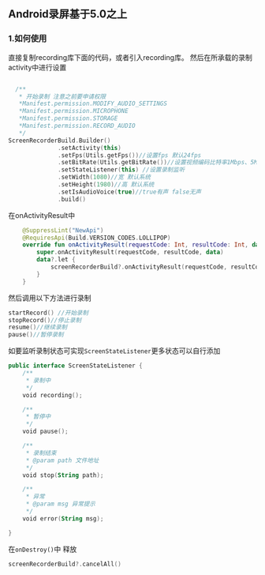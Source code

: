 ## Android录屏基于5.0之上
### 1.如何使用
  直接复制recording库下面的代码，或者引入recording库。
  然后在所承载的录制activity中进行设置
  ```kotlin

    /**
     * 开始录制 注意之前要申请权限
     *Manifest.permission.MODIFY_AUDIO_SETTINGS
     *Manifest.permission.MICROPHONE
     *Manifest.permission.STORAGE
     *Manifest.permission.RECORD_AUDIO
     */
ScreenRecorderBuild.Builder()
                .setActivity(this) 
                .setFps(Utils.getFps())//设置fps 默认24fps
                .setBitRate(Utils.getBitRate())//设置视频编码比特率1Mbps、5Mbps。//默认5Mbps
                .setStateListener(this) //设置录制监听 
                .setWidth(1080)//宽 默认系统
                .setHeight(1980)//高 默认系统
                .setIsAudioVoice(true)//true有声 false无声
                .build()
```
  在onActivityResult中
  
```kotlin
    @SuppressLint("NewApi")
    @RequiresApi(Build.VERSION_CODES.LOLLIPOP)
    override fun onActivityResult(requestCode: Int, resultCode: Int, data: Intent?) {
        super.onActivityResult(requestCode, resultCode, data)
        data?.let {
            screenRecorderBuild?.onActivityResult(requestCode, resultCode, data)
        }
    }
```
然后调用以下方法进行录制
```kotlin
startRecord() //开始录制
stopRecord()//停止录制
resume()//继续录制
pause()//暂停录制
```
如要监听录制状态可实现`ScreenStateListener`更多状态可以自行添加
```kotlin
public interface ScreenStateListener {
    /**
     * 录制中
     */
    void recording();

    /**
     * 暂停中
     */
    void pause();

    /**
     * 录制结束
     * @param path 文件地址
     */
    void stop(String path);

    /**
     * 异常
     * @param msg 异常提示
     */
    void error(String msg);

}
```
在`onDestroy()`中 释放
```kotlin
screenRecorderBuild?.cancelAll()
```



